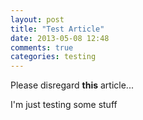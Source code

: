 ```yaml
---
layout: post
title: "Test Article"
date: 2013-05-08 12:48
comments: true
categories: testing
---
```

Please disregard **this** article...

I'm just testing some stuff